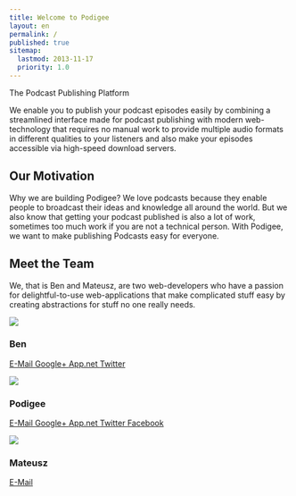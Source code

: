 ```yaml
---
title: Welcome to Podigee
layout: en
permalink: /
published: true
sitemap:
  lastmod: 2013-11-17
  priority: 1.0
---
```


<p class="lead">The Podcast Publishing Platform</p>

We enable you to publish your podcast episodes easily by combining a streamlined interface made for podcast publishing with modern web-technology that requires no manual work to provide multiple audio formats in different qualities to your listeners and also make your episodes accessible via high-speed download servers.

## Our Motivation

Why we are building Podigee? We love podcasts because they enable people to broadcast their ideas and knowledge all around the world. But we also know that getting your podcast published is also a lot of work, sometimes too much work if you are not a technical person. With Podigee, we want to make publishing Podcasts easy for everyone.

## Meet the Team

We, that is Ben and Mateusz, are two web-developers who have a passion for delightful-to-use web-applications that make complicated stuff easy by creating abstractions for stuff no one really needs.

<div class="row">
  <div class="col-md-offset-1 col-md-2 thumbnail">
    <img src="http://www.gravatar.com/avatar/45820ec72feeef638c30e7368132342d.png?s=100">
    <div class="caption">
      <h3>Ben</h3>
      <p>
        <a href="mailto:ben@podigee.com" class="btn btn-sm btn-primary btn-block">
          <i class="fa fa-fw fa-envelope"></i>
          E-Mail
        </a>
        <a href="https://plus.google.com/116143745105917962515" class="btn btn-sm btn-primary btn-block">
          <i class="fa fa-fw fa-google-plus"></i>
          Google+
        </a>
        <a href="https://app.net/benzimmer" class="btn btn-sm btn-primary btn-block">
          <i class="fa fa-fw fa-adn"></i>
          App.net
        </a>
        <a href="https://twitter.com/zeroathome" class="btn btn-sm btn-primary btn-block">
          <i class="fa fa-fw fa-twitter"></i>
          Twitter
        </a>
      </p>
    </div>
  </div>
  <div class="col-md-offset-2 col-md-2 thumbnail">
    <img src="http://www.gravatar.com/avatar/6bb4ca719d282daddf1c0418b790ed57.png?s=100">
    <div class="caption">
      <h3>Podigee</h3>
      <p>
        <a href="mailto:hello@podigee.com" class="btn btn-sm btn-primary btn-block">
          <i class="fa fa-fw fa-envelope"></i>
          E-Mail
        </a>
        <a href="https://google.com/+podigee" class="btn btn-sm btn-primary btn-block">
          <i class="fa fa-fw fa-google-plus"></i>
          Google+
        </a>
        <a href="https://app.net/podigee" class="btn btn-sm btn-primary btn-block">
          <i class="fa fa-fw fa-adn"></i>
          App.net
        </a>
        <a href="https://twitter.com/podigee" class="btn btn-sm btn-primary btn-block">
          <i class="fa fa-fw fa-twitter"></i>
          Twitter
        </a>
        <a href="https://www.facebook.com/podigee" class="btn btn-sm btn-primary btn-block">
          <i class="fa fa-fw fa-facebook"></i>
          Facebook
        </a>
      </p>
    </div>
  </div>
  <div class="col-md-offset-2 col-md-2 thumbnail">
    <img src="http://www.gravatar.com/avatar/b31ac8c443757ac579ef883f1ae9e7fa.png?s=100">
    <div class="caption">
      <h3>Mateusz</h3>
      <p>
        <a href="mailto:hello@podigee.com" class="btn btn-sm btn-primary btn-block">
          <i class="fa fa-fw fa-envelope"></i>
          E-Mail
        </a>
      </p>
    </div>
  </div>
</div>

